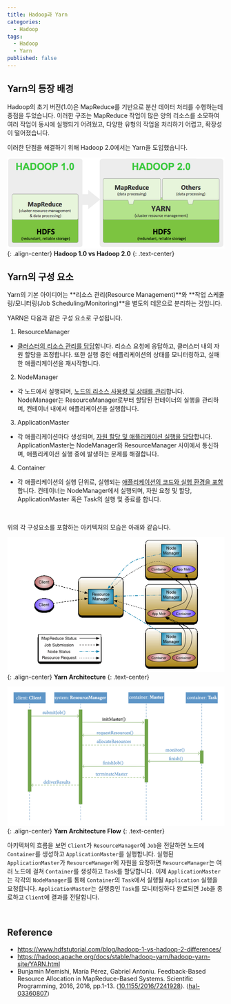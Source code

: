 ```yaml
---
title: Hadoop과 Yarn
categories:
  - Hadoop
tags:
  - Hadoop
  - Yarn
published: false
---
```


## Yarn의 등장 배경
Hadoop의 초기 버전(1.0)은 MapReduce를 기반으로 분산 데이터 처리를 수행하는데 중점을 두었습니다. 이러한 구조는 MapReduce 작업이 많은 양의 리소스를 소모하여 여러 작업이 동시에 실행되기 어려웠고, 다양한 유형의 작업을 처리하기 어렵고, 확장성이 떨어졌습니다.

이러한 단점을 해결하기 위해 Hadoop 2.0에서는 Yarn을 도입했습니다.

![hadoop1-vs-hadoop2](/assets/images/posts/2023-4-9-yarn-of-hadoop/hadoop1_vs_hadoop2.png){: .align-center}
**Hadoop 1.0 vs Hadoop 2.0**
{: .text-center}


## Yarn의 구성 요소
Yarn의 기본 아이디어는 **리소스 관리(Resource Management)**와 **작업 스케줄링/모니터링(Job Scheduling/Monitoring)**을 별도의 데몬으로 분리하는 것입니다.

YARN은 다음과 같은 구성 요소로 구성됩니다.
1. ResourceManager
  - <u>클러스터의 리소스 관리를 담당</u>합니다. 리소스 요청에 응답하고, 클러스터 내의 자원 할당을 조정합니다. 또한 실행 중인 애플리케이션의 상태를 모니터링하고, 실패한 애플리케이션을 재시작합니다.

2. NodeManager
  - 각 노드에서 실행되며, <u>노드의 리소스 사용량 및 상태를 관리</u>합니다. NodeManager는 ResourceManager로부터 할당된 컨테이너의 실행을 관리하며, 컨테이너 내에서 애플리케이션을 실행합니다.

3. ApplicationMaster
  - 각 애플리케이션마다 생성되며, <u>자원 할당 및 애플리케이션 실행을 담당</u>합니다. ApplicationMaster는 NodeManager와 ResourceManager 사이에서 통신하며, 애플리케이션 실행 중에 발생하는 문제를 해결합니다.

4. Container
  - 각 애플리케이션의 실행 단위로, 실행되는 <u>애플리케이션의 코드와 실행 환경을 포함</u>합니다. 컨테이너는 NodeManager에서 실행되며, 자원 요청 및 할당, ApplicationMaster 혹은 Task의 실행 및 종료를 합니다. 

<br>

위의 각 구성요소를 포함하는 아키텍처의 모습은 아래와 같습니다.

![yarn-architecture](/assets/images/posts/2023-4-9-yarn-of-hadoop/yarn_architecture.png){: .align-center}
**Yarn Architecture**
{: .text-center}

![yarn-architecture-flow](/assets/images/posts/2023-4-9-yarn-of-hadoop/yarn_architecture_flow.png){: .align-center}
**Yarn Architecture Flow**
{: .text-center}

아키텍처의 흐름을 보면 `Client`가 `ResourceManager`에 `Job`을 전달하면 노드에 `Container`를 생성하고 `ApplicationMaster`를 실행합니다. 실행된 `ApplicationMaster`가 `ResourceManager`에 자원을 요청하면 `ResourceManager`는 여러 노드에 걸쳐 `Container`를 생성하고 `Task`를 할당합니다. 이제 `ApplicationMaster`는 각각의 `NodeManager`를 통해 `Container`의 `Task`에서 실행될 `Application` 실행을 요청합니다. `ApplicationMaster`는 실행중인 `Task`를 모니터링하다 완료되면 `Job`을 종료하고 `Client`에 결과를 전달합니다.

<br>

## Reference
- <https://www.hdfstutorial.com/blog/hadoop-1-vs-hadoop-2-differences/>
- <https://hadoop.apache.org/docs/stable/hadoop-yarn/hadoop-yarn-site/YARN.html>
- Bunjamin Memishi, María Pérez, Gabriel Antoniu. Feedback-Based Resource Allocation in MapReduce-Based Systems. Scientific Programming, 2016, 2016, pp.1-13. ⟨[10.1155/2016/7241928](https://www.hindawi.com/journals/sp/2016/7241928/)⟩. ⟨[hal-03360807](https://hal.science/hal-03360807)⟩